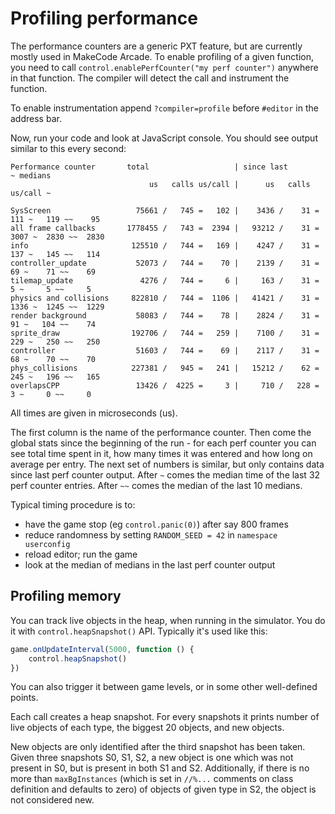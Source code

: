 # Profiling performance

The performance counters are a generic PXT feature, but are currently mostly used in MakeCode Arcade.
To enable profiling of a given function, you need to call `control.enablePerfCounter("my perf counter")`
anywhere in that function.
The compiler will detect the call and instrument the function.

To enable instrumentation append `?compiler=profile` before `#editor` in the address bar.

Now, run your code and look at JavaScript console. You should see output similar to this
every second:

```
Performance counter       total                   | since last              ~ medians
                               us   calls us/call |      us   calls us/call ~ 

SysScreen                   75661 /   745 =   102 |    3436 /    31 =   111 ~   119 ~~    95
all frame callbacks       1778455 /   743 =  2394 |   93212 /    31 =  3007 ~  2830 ~~  2830
info                       125510 /   744 =   169 |    4247 /    31 =   137 ~   145 ~~   114
controller_update           52073 /   744 =    70 |    2139 /    31 =    69 ~    71 ~~    69
tilemap_update               4276 /   744 =     6 |     163 /    31 =     5 ~     5 ~~     5
physics and collisions     822810 /   744 =  1106 |   41421 /    31 =  1336 ~  1245 ~~  1229
render background           58083 /   744 =    78 |    2824 /    31 =    91 ~   104 ~~    74
sprite_draw                192706 /   744 =   259 |    7100 /    31 =   229 ~   250 ~~   250
controller                  51603 /   744 =    69 |    2117 /    31 =    68 ~    70 ~~    70
phys_collisions            227381 /   945 =   241 |   15212 /    62 =   245 ~   196 ~~   165
overlapsCPP                 13426 /  4225 =     3 |     710 /   228 =     3 ~     0 ~~     0
```

All times are given in microseconds (us).

The first column is the name of the performance counter.
Then come the global stats since the beginning of the run - for each perf counter
you can see total time spent in it, how many times it was entered
and how long on average per entry.
The next set of numbers is similar, but only contains data since last perf counter
output.
After `~` comes the median time of the last 32 perf counter entries.
After `~~` comes the median of the last 10 medians.

Typical timing procedure is to:
* have the game stop (eg `control.panic(0)`) after say 800 frames
* reduce randomness by setting `RANDOM_SEED = 42` in `namespace userconfig`
* reload editor; run the game
* look at the median of medians in the last perf counter output

## Profiling memory

You can track live objects in the heap, when running in the simulator.
You do it with `control.heapSnapshot()` API. Typically it's used like this:

```typescript
game.onUpdateInterval(5000, function () {
    control.heapSnapshot()
})
```

You can also trigger it between game levels, or in some other well-defined points.

Each call creates a heap snapshot.
For every snapshots it prints number of live objects of each type, the biggest 20 objects, and new objects.

New objects are only identified after the third snapshot has been taken.
Given three snapshots S0, S1, S2, a new object is one which was not present
in S0, but is present in both S1 and S2.
Additionally, if there is no more than `maxBgInstances` (which is set in `//%...` comments on
class definition and defaults to zero) of objects of given
type in S2, the object is not considered new.
